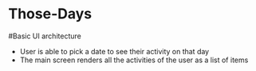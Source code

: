 # Those-Days

#Basic UI architecture

* User is able to pick a date to see their activity on that day
* The main screen renders all the activities of the user as a list of items

